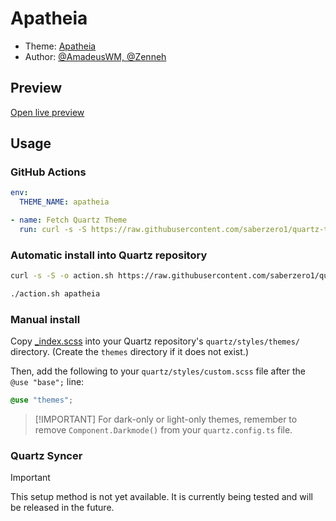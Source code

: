# Apatheia

- Theme: [Apatheia](OBSIDIAN_THEME_URL%)
- Author: <a href="https://github.com/AmadeusWM" target="_blank" rel="noopener noreferrer">@AmadeusWM, @Zenneh</a>

## Preview

[Open live preview](https://quartz-themes.github.io/apatheia/)

## Usage

### GitHub Actions

```yaml
env:
  THEME_NAME: apatheia
```

```yaml
- name: Fetch Quartz Theme
  run: curl -s -S https://raw.githubusercontent.com/saberzero1/quartz-themes/master/action.sh | bash -s -- $THEME_NAME
```

### Automatic install into Quartz repository

```bash
curl -s -S -o action.sh https://raw.githubusercontent.com/saberzero1/quartz-themes/master/action.sh

./action.sh apatheia
```

### Manual install

Copy [\_index.scss](./_index.scss) into your Quartz repository's `quartz/styles/themes/` directory. (Create the `themes` directory if it does not exist.)

Then, add the following to your `quartz/styles/custom.scss` file after the `@use "base";` line:

```scss
@use "themes";
```

> [!IMPORTANT] For dark-only or light-only themes, remember to remove `Component.Darkmode()` from your `quartz.config.ts` file.

### Quartz Syncer

> [!IMPORTANT]
> This setup method is not yet available. It is currently being tested and will be released in the future.
